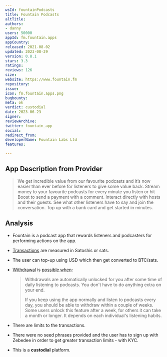 ```yaml
---
wsId: fountainPodcasts
title: Fountain Podcasts
altTitle: 
authors:
- danny
users: 50000
appId: fm.fountain.apps
appCountry: 
released: 2021-08-02
updated: 2023-08-29
version: 0.8.1
stars: 3.3
ratings: 
reviews: 126
size: 
website: https://www.fountain.fm
repository: 
issue: 
icon: fm.fountain.apps.png
bugbounty: 
meta: ok
verdict: custodial
date: 2023-06-23
signer: 
reviewArchive: 
twitter: fountain_app
social: 
redirect_from: 
developerName: Fountain Labs Ltd
features: 

---
```


## App Description from Provider 

> We get incredible value from our favourite podcasts and it’s now easier than ever before for listeners to give some value back. Stream money to your favourite podcasts for every minute you listen or hit Boost to send a payment with a comment. Interact directly with hosts and their guests. See what other listeners have to say and join the conversation. Top up with a bank card and get started in minutes.

## Analysis 

- Fountain is a podcast app that rewards listeners and podcasters for performing actions on the app. 
- [Transactions](https://support.fountain.fm/category/51-your-account-wallet) are measured in Satoshis or sats. 
- The user can top-up using USD which then get converted to BTC/sats. 
- [Withdrawal](https://support.fountain.fm/category/24-withdrawals) is [possible when](https://support.fountain.fm/article/14-how-do-i-unlock-withdrawals):

     > Withdrawals are automatically unlocked for you after some time of daily listening to podcasts. You don't have to do anything extra on your end. 
     >
     > If you keep using the app normally and listen to podcasts every day, you should be able to withdraw within a couple of weeks. Some users unlock this feature after a week, for others it can take a month or longer. It depends on each individual's listening habits. 

- There are limits to the transactions. 
- There were no seed phrases provided and the user has to sign up with Zebedee in order to get greater transaction limits - with KYC. 
- This is a **custodial** platform.
